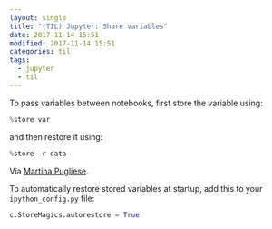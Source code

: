 ```yaml
---
layout: single
title: "(TIL) Jupyter: Share variables"
date: 2017-11-14 15:51
modified: 2017-11-14 15:51
categories: til
tags:
  - jupyter
  - til
---
```


To pass variables between notebooks, first store the variable using:

```python
%store var
```

and then restore it using:

```python
%store -r data
```

Via [Martina Pugliese](https://martinapugliese.github.io/jupyter-customise/).

To automatically restore stored variables at startup, add this to your `ipython_config.py` file:

```python
c.StoreMagics.autorestore = True
```
